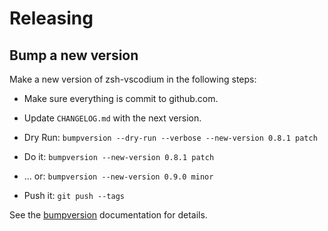 <!-- Space: ZshVscodium -->
<!-- Parent: Project -->
<!-- Title: Releasing -->

<!-- Label: ZshVscodium -->
<!-- Label: Project -->
<!-- Label: Releasing -->
<!-- Include: docs/disclaimer.md -->
<!-- Include: ac:toc -->

# Releasing

## Bump a new version

Make a new version of zsh-vscodium in the following steps:

- Make sure everything is commit to github.com.
- Update `CHANGELOG.md` with the next version.

- Dry Run: `bumpversion --dry-run --verbose --new-version 0.8.1 patch`
- Do it: `bumpversion --new-version 0.8.1 patch`
- \... or: `bumpversion --new-version 0.9.0 minor`
- Push it: `git push --tags`

See the [bumpversion](https://pypi.org/project/bumpversion/) documentation for details.
